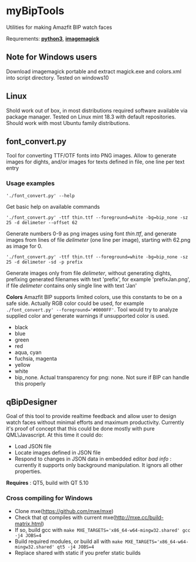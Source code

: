 # myBipTools
Utilities for making Amazfit BIP watch faces

Requrements: [**python3**](https://www.python.org/downloads/), [**imagemagick**](https://www.imagemagick.org/script/download.php)

## Note for Windows users
Download imagemagick portable and extract magick.exe and colors.xml into script directory.
Tested on windows10

## Linux
Shold work out of box, in most distributions required software available via package manager. Tested on Linux mint 18.3 with default repositories. Should work with most Ubuntu family distributions.

## font_convert.py
Tool for converting TTF/OTF fonts into PNG images. Allow to generate images for dights, and/or images for texts defined in file, one line per text entry

### Usage examples
`'./font_convert.py' --help`

Get basic help on available commands

`'./font_convert.py' -ttf thin.ttf --foreground=white -bg=bip_none -sz 25 -d delimeter --offset 62`

Generate numbers 0-9 as png images using font *thin.ttf*, and generate images from lines of file *delimeter* (one line per image), starting with 62.png as image for 0.

`'./font_convert.py' -ttf thin.ttf --foreground=white -bg=bip_none -sz 25 -d delimeter -sd -p prefix`

Generate images only from file *delimeter*, without generating dights, prefixing generated filenames with text 'prefix', for example 'prefixJan.png', if file *delimeter* contains only single line with text 'Jan'

**Colors**
Amazfit BIP supports limited colors, use this constants to be on a safe side. Actually RGB color could be used, for example `./font_convert.py' --foreground='#0000FF'`. Tool would try to analyze supplied color and generate warnings if unsupported color is used.
* black
* blue
* green
* red
* aqua, cyan
* fuchsia, magenta
* yellow
* white
* bip_none. Actual transparency for png: none. Not sure if BIP can handle this properly

## qBipDesigner
Goal of this tool to provide realtime feedback and allow user to design watch faces without minimal efforts and maximum productivity.
Currently it's proof of concept that this could be done mostly with pure QML\Javascript. At this time it could do:
- Load JSON file
- Locate images defined in JSON file
- Respond to changes in JSON data in embedded editor
*bad info* : currently it supports only background manipulation. It ignors all other properties.

**Requires** : QT5, build with QT 5.10

### Cross compiling for Windows
* Clone mxe(https://github.com/mxe/mxe)
* Check that qt compiles with current mxe(http://mxe.cc/build-matrix.html)
* If so, build gcc with `make MXE_TARGETS='x86_64-w64-mingw32.shared' gcc -j4 JOBS=4`
* Build required modules, or build all with `make MXE_TARGETS='x86_64-w64-mingw32.shared' qt5 -j4 JOBS=4`
* Replace shared with static if you prefer static builds
